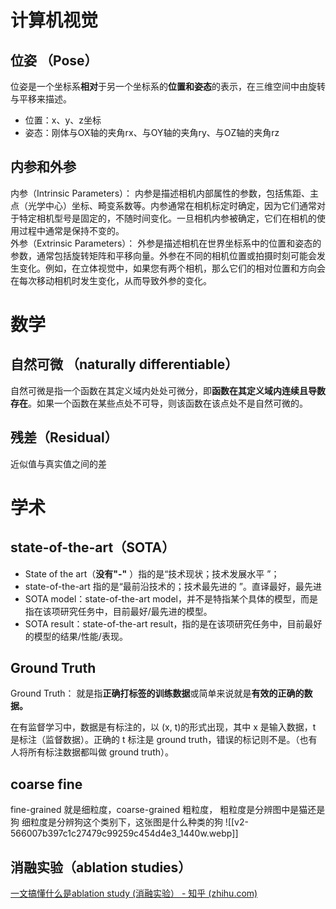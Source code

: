 # 计算机视觉
## 位姿 （Pose）
位姿是一个坐标系**相对**于另一个坐标系的**位置和姿态**的表示，在三维空间中由旋转与平移来描述。
- 位置：x、y、z坐标
- 姿态：刚体与OX轴的夹角rx、与OY轴的夹角ry、与OZ轴的夹角rz

## 内参和外参
内参（Intrinsic Parameters）： 内参是描述相机内部属性的参数，包括焦距、主点（光学中心）坐标、畸变系数等。内参通常在相机标定时确定，因为它们通常对于特定相机型号是固定的，不随时间变化。一旦相机内参被确定，它们在相机的使用过程中通常是保持不变的。  
外参（Extrinsic Parameters）： 外参是描述相机在世界坐标系中的位置和姿态的参数，通常包括旋转矩阵和平移向量。外参在不同的相机位置或拍摄时刻可能会发生变化。例如，在立体视觉中，如果您有两个相机，那么它们的相对位置和方向会在每次移动相机时发生变化，从而导致外参的变化。

# 数学
## 自然可微 （naturally differentiable）

自然可微是指一个函数在其定义域内处处可微分，即**函数在其定义域内连续且导数存在**。如果一个函数在某些点处不可导，则该函数在该点处不是自然可微的。
## 残差（Residual）
近似值与真实值之间的差

# 学术
## state-of-the-art（SOTA）

- State of the art（**没有"-"** ）指的是“技术现状；技术发展水平 ”；
- state-of-the-art 指的是“最前沿技术的；技术最先进的 ”。直译最好，最先进
 - SOTA model：state-of-the-art model，并不是特指某个具体的模型，而是指在该项研究任务中，目前最好/最先进的模型。
- SOTA result：state-of-the-art result，指的是在该项研究任务中，目前最好的模型的结果/性能/表现。

## Ground Truth
Ground Truth： 就是指**正确打标签的训练数据**或简单来说就是**有效的正确的数据。**

在有监督学习中，数据是有标注的，以 (x, t)的形式出现，其中 x 是输入数据，t 是标注（监督数据）。正确的 t 标注是 ground truth，错误的标记则不是。（也有人将所有标注数据都叫做 ground truth）。


## coarse fine
fine-grained 就是细粒度，coarse-grained 粗粒度，
粗粒度是分辨图中是猫还是狗
细粒度是分辨狗这个类别下，这张图是什么种类的狗
![[v2-566007b397c1c27479c99259c454d4e3_1440w.webp]]
  
  
## 消融实验（ablation studies）
[一文搞懂什么是ablation study (消融实验） - 知乎 (zhihu.com)](https://zhuanlan.zhihu.com/p/644502891)
